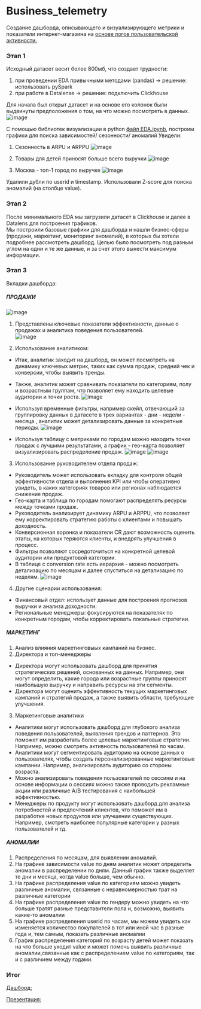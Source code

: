 # Business_telemetry
Создание дашборда, описывающего и визуализирующего метрики и показатели интернет-магазина на [основе логов пользовательской активности.](https://storage.yandexcloud.net/bigdata-intensive-2023/dataset_telemetry.csv)

### Этап 1 
Исходный датасет весит более 800мб, что создает трудности:
1) при проведении EDA привычными методами (pandas) -> решение: использовать pySpark
2) при работе в Datalense -> решение: подключить Clickhouse

Для начала был открыт датасет и на основе его колонок были выдвинуты предположения о том, на что можно посмотреть в данных. 
![image](https://github.com/user-attachments/assets/546820f5-4893-499a-958c-6b4fba0a96b4)

С помощью библиотек визуализации в python [файл EDA.ipynb](https://github.com/zpankova/Business_telemetry/blob/main/EDA.ipynb), построим графики для поиска зависимостей/ сезонности/ аномалий
Увидели: 
1. Сезонность в ARPU и ARPPU
   ![image](https://github.com/user-attachments/assets/0088fb50-4421-4cb0-bbcd-8fa17fdef978)

2. Товары для детей приносят больше всего выручки
   ![image](https://github.com/user-attachments/assets/95aa41e2-218a-4d44-89a0-b28e20eb016f)

3. Москва - топ-1 город по выручке
   ![image](https://github.com/user-attachments/assets/71e951f3-6e3c-4e32-afd9-77df4e9597f9)
  
Удалили дубли по userid и timestamp. Использовали Z-score для поиска аномалий (на столбце value).  

### Этап 2
После минимального EDA мы загрузили датасет в Clickhouse и далее в Datalens для построения графиков.  
Мы построили базовые графики для дашборда и нашли бизнес-сферы (продажи, маркетинг, мониторинг аномалий), в которых бы хотели подробнее рассмотреть дашборд. Целью было посмотреть под разным углом на одни и те же данные, и за счет этого вынести максимум информации.   

### Этап 3
Вкладки дашборда:   
  
##### ПРОДАЖИ
![image](https://github.com/user-attachments/assets/978e18b7-879a-4a7c-a4f4-f125301319a1)

1. Представлены ключевые показатели эффективности, данные о продажах и аналитика поведения пользователей.  
![image](https://github.com/user-attachments/assets/24f1aa3f-87cc-47e9-a2b5-7625e2a93c23)

2. Использование аналитиком:  
- Итак, аналитик заходит на дашборд, он может посмотреть на динамику ключевых метрик, таких как сумма продаж, средний чек и конверсии, чтобы выявить тренды.  
- Также, аналитик может сравнивать показатели по категориям, полу и возрастным группам, что позволяет ему находить целевые аудитории и точки роста.
  ![image](https://github.com/user-attachments/assets/b9b5e5e5-7d2e-4c5f-9875-3b000c97ffbe)

- Используя временные фильтры, например скейл, отвечающий за группировку данных в датасете в трех вариантах - дни - недели - месяца , аналитик может детализировать данные за конкретные периоды.
  ![image](https://github.com/user-attachments/assets/f032c3ec-f18d-4dcc-9459-54c0df39f69c)

- Используя таблицу с метриками по городам можно находить точки продаж с лучшими результатами, а график - гео-карта позволяет визуализировать распределение продаж.
  ![image](https://github.com/user-attachments/assets/942002bc-161b-434a-950c-650ab0b261c0)
![image](https://github.com/user-attachments/assets/9fc8b2e8-cc7b-41e8-9cd1-9371fbd1fd8f)

3. Использование руководителем отдела продаж:  
- Руководитель может использовать вкладку для контроля общей эффективности отдела и выполнения KPI или чтобы оперативно увидеть, в каких категориях товаров или регионах наблюдается снижение продаж.  
- Гео-карта и таблица по городам помогают распределять ресурсы между точками продаж.  
- Руководитель анализирует динамику ARPU и ARPPU, что позволяет ему корректировать стратегию работы с клиентами и повышать доходность.  
- Конверсионная воронка и показатели CR дают возможность оценить этапы, на которых теряются клиенты, и внедрять улучшения в процесс.  
- Фильтры позволяют сосредоточиться на конкретной целевой аудитории или продуктовой категории.  
- В таблице с conversion rate есть иерархия - можно посмотреть детализацию по месяцам и далее спуститься на детализацию по неделям.
  ![image](https://github.com/user-attachments/assets/0eecc5a0-0711-4583-af29-eb2d9c8ef96f)

4. Другие сценарии использования:  
- Финансовый отдел: использует данные для построения прогнозов выручки и анализа доходности.  
- Региональные менеджеры: фокусируются на показателях по конкретным городам, чтобы корректировать локальные стратегии.  

##### МАРКЕТИНГ
1. Анализ влияния маркетинговыых кампаний на бизнес.  
2. Директора и топ-менеджеры  
- Директора могут использовать дашборд для принятия стратегических решений, основанных на данных. Например, они могут определить, какие города или возрастные группы приносят наибольшую выручку и направить ресурсы на эти сегменты.  
- Директора могут оценить эффективность текущих маркетинговых кампаний и стратегий продаж, а также выявить области, требующие улучшения.  
3. Маркетинговые аналитики  
- Аналитики могут использовать дашборд для глубокого анализа поведения пользователей, выявления трендов и паттернов. Это поможет им разработать более целевые маркетинговые стратегии. Например, можно смотреть активность пользователей по часам.  
- Аналитики могут сегментировать аудиторию на основе данных о пользователях, чтобы создать персонализированные маркетинговые кампании. Например, анализировать аудиторию со стороны возраста.  
- Можно анализировать поведения пользователей по сессиям и на основе информации о сессиях можно также проводить рекламные акции или различные A/B тестирования с наибольшей эффективностью.  
- Менеджеры по продукту могут использовать дашборд для анализа потребностей и предпочтений клиентов, что поможет им в разработке новых продуктов или улучшении существующих. Например, смотреть наиболее популярные категории у разных пользователей и тд.

##### АНОМАЛИИ
1. Распределения по месяцам, для выявлении аномалий.  
2. На графике зависимости value по дням аналитик может определить аномалии в распределении по дням. Данный график также выделяет те дни и месяца, когда value больше, чем обычно.  
3. На графике распределения value по категориям можно увидеть различные аномалии, связанные с неравномерностью трат на различные категории  
4. На графике распределения value по гендеру можно увидеть на что больше тратят разные представители пола и, возможно, выявить какие-то аномалии  
5. На графике распределения userid по часам, мы можем увидеть как изменяется количество покупателей в тот или иной час в разные года и, тем самым, показать различные аномалии  
6. График распределения категорий по возрасту детей может показать на что больше уходит value и может помочь выявить различные аномалии,связанные  как с распределением value по категориям, так и с различием между годами.

### Итог
[Дашборд:](https://datalens.yandex.cloud/sd2yfrnb5462f)

[Презентация:](https://disk.yandex.ru/i/ceXGbnEGR_2r3g)


